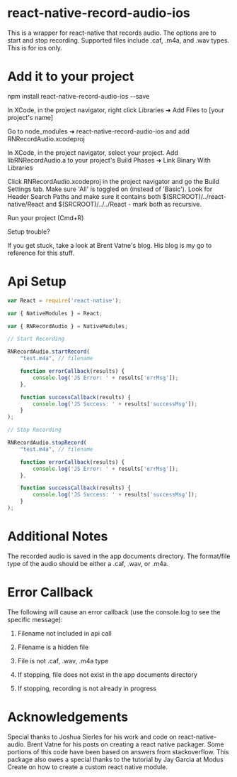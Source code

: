 # react-native-record-audio-ios

This is a wrapper for react-native that records audio. The options are to start and stop recording. Supported files include .caf, .m4a, and .wav types. This is for ios only.

# Add it to your project

npm install react-native-record-audio-ios --save

In XCode, in the project navigator, right click Libraries ➜ Add Files to [your project's name]

Go to node_modules ➜ react-native-record-audio-ios and add RNRecordAudio.xcodeproj

In XCode, in the project navigator, select your project. Add libRNRecordAudio.a to your project's Build Phases ➜ Link Binary With Libraries

Click RNRecordAudio.xcodeproj in the project navigator and go the Build Settings tab. Make sure 'All' is toggled on (instead of 'Basic'). Look for Header Search Paths and make sure it contains both $(SRCROOT)/../react-native/React and $(SRCROOT)/../../React - mark both as recursive.

Run your project (Cmd+R)

Setup trouble?

If you get stuck, take a look at Brent Vatne's blog. His blog is my go to reference for this stuff.

# Api Setup
```javascript
var React = require('react-native');

var { NativeModules } = React;

var { RNRecordAudio } = NativeModules;

// Start Recording

RNRecordAudio.startRecord(
    "test.m4a", // filename

    function errorCallback(results) {
        console.log('JS Error: ' + results['errMsg']);
    },

    function successCallback(results) {
        console.log('JS Success: ' + results['successMsg']);
    }
);

// Stop Recording

RNRecordAudio.stopRecord(
    "test.m4a", // filename

    function errorCallback(results) {
        console.log('JS Error: ' + results['errMsg']);
    },

    function successCallback(results) {
        console.log('JS Success: ' + results['successMsg']);
    }
);
```


# Additional Notes

The recorded audio is saved in the app documents directory. The format/file type of the audio should be either a .caf, .wav, or .m4a.

# Error Callback

The following will cause an error callback (use the console.log to see the specific message):

1) Filename not included in api call

2) Filename is a hidden file

3) File is not .caf, .wav, .m4a type

4) If stopping, file does not exist in the app documents directory

5) If stopping, recording is not already in progress

# Acknowledgements

Special thanks to Joshua Sierles for his work and code on react-native-audio. Brent Vatne for his posts on creating a react native packager. Some portions of this code have been based on answers from stackoverflow. This package also owes a special thanks to the tutorial by Jay Garcia at Modus Create on how to create a custom react native module.
